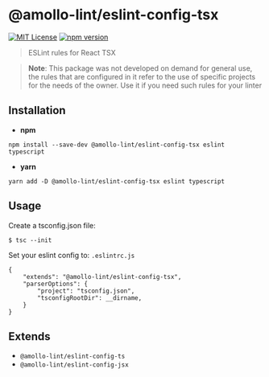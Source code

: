 # @amollo-lint/eslint-config-tsx

[![MIT License][license-image]][LICENSE]
[![npm version][npm-img]][npm]

> ESLint rules for React TSX

> **Note**: This package was not developed on demand for general use, the rules that are configured in it refer to the use of specific projects for the needs of the owner. Use it if you need such rules for your linter

## Installation
- **npm**

```
npm install --save-dev @amollo-lint/eslint-config-tsx eslint typescript
```

- **yarn**

```
yarn add -D @amollo-lint/eslint-config-tsx eslint typescript
```

## Usage
Create a tsconfig.json file:

```console
$ tsc --init
```

Set your eslint config to: `.eslintrc.js` 

```
{
    "extends": "@amollo-lint/eslint-config-tsx",
    "parserOptions": {
        "project": "tsconfig.json",
        "tsconfigRootDir": __dirname,
    }
}
```

## Extends
- `@amollo-lint/eslint-config-ts`
- `@amollo-lint/eslint-config-jsx`

[license-image]: https://img.shields.io/npm/l/format-message.svg
[LICENSE]: https://github.com/format-message/format-message/blob/master/LICENSE-MIT
[npm-img]: https://img.shields.io/npm/v/@amollo-lint/eslint-config-tsx.svg?style=flat
[npm]: https://www.npmjs.com/package/@amollo-lint/eslint-config-tsx
